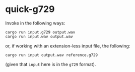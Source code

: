 # quick-g729

Invoke in the following ways:

```
cargo run input.g729 output.wav
cargo run input.wav output.wav
```

or, if working with an extension-less input file, the following:

```
cargo run input output.wav reference.g729
```

(given that `input` here is in the `g729` format).

